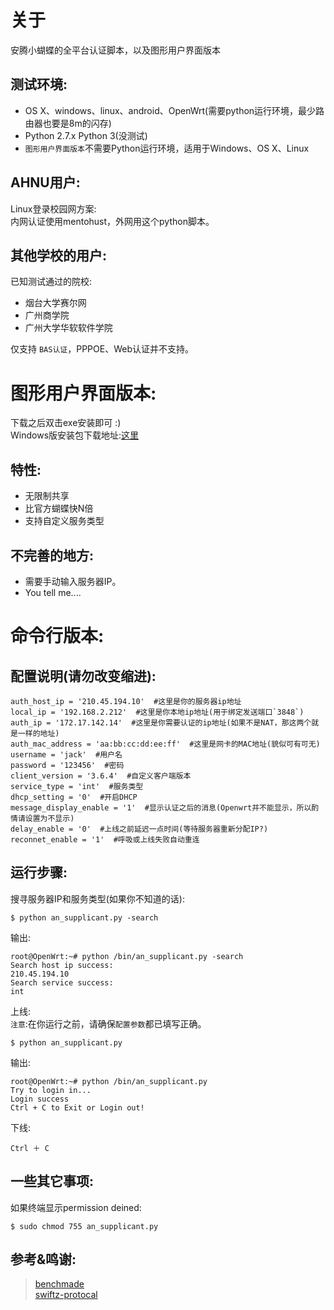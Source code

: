 # 关于
安腾小蝴蝶的全平台认证脚本，以及图形用户界面版本  

## 测试环境:
* OS X、windows、linux、android、OpenWrt(需要python运行环境，最少路由器也要是8m的闪存)
* Python 2.7.x Python 3(没测试)   
* `图形用户界面版本`不需要Python运行环境，适用于Windows、OS X、Linux

## AHNU用户:
Linux登录校园网方案:  
内网认证使用mentohust，外网用这个python脚本。  

## 其他学校的用户:   
已知测试通过的院校:  
  
* 烟台大学赛尔网
* 广州商学院  
* 广州大学华软软件学院

仅支持 `BAS认证`，PPPOE、Web认证并不支持。

# 图形用户界面版本:     
下载之后双击exe安装即可 :)  
Windows版安装包下载地址:[这里](https://github.com/lyq1996/supplicant/releases/download/GUI_test/Personal.exe) 

## 特性:
* 无限制共享  
* 比官方蝴蝶快N倍  
* 支持自定义服务类型

## 不完善的地方:  
* 需要手动输入服务器IP。     
* You tell me....  

# 命令行版本:  

## 配置说明(请勿改变缩进):

```
auth_host_ip = '210.45.194.10'  #这里是你的服务器ip地址
local_ip = '192.168.2.212'  #这里是你本地ip地址(用于绑定发送端口`3848`)
auth_ip = '172.17.142.14'  #这里是你需要认证的ip地址(如果不是NAT，那这两个就是一样的地址)
auth_mac_address = 'aa:bb:cc:dd:ee:ff'  #这里是网卡的MAC地址(貌似可有可无)
username = 'jack'  #用户名
password = '123456'  #密码
client_version = '3.6.4'  #自定义客户端版本
service_type = 'int'  #服务类型
dhcp_setting = '0'  #开启DHCP
message_display_enable = '1'  #显示认证之后的消息(Openwrt并不能显示，所以酌情请设置为不显示)
delay_enable = '0'  #上线之前延迟一点时间(等待服务器重新分配IP?)
reconnet_enable = '1'  #呼吸或上线失败自动重连
```

## 运行步骤:    

搜寻服务器IP和服务类型(如果你不知道的话):

```
$ python an_supplicant.py -search
```
输出:  
```
root@OpenWrt:~# python /bin/an_supplicant.py -search
Search host ip success:
210.45.194.10
Search service success:
int
```

上线:  
`注意`:在你运行之前，请确保`配置参数`都已填写正确。  

```
$ python an_supplicant.py  
```
输出:
  
```
root@OpenWrt:~# python /bin/an_supplicant.py
Try to login in...
Login success
Ctrl + C to Exit or Login out!
```

下线: 
``` 
Ctrl ＋ C
```

## 一些其它事项:   

如果终端显示permission deined:  
```
$ sudo chmod 755 an_supplicant.py
```  

## 参考&鸣谢:  
> [benchmade](https://github.com/gnehsoah/benchmade)  
> [swiftz-protocal](https://github.com/xingrz/swiftz-protocal)  
